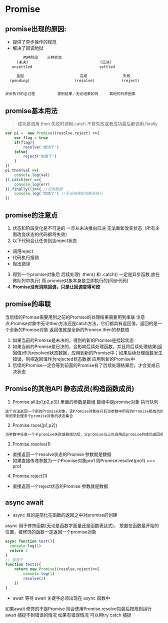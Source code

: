 # Promise  

## promise出现的原因:
- 提供了异步操作的规范 
- 解决了回调地狱
```js
        两种阶段    三种状态
     (未决)                                (已决)
   unsettled                              settled

     挂起                         完成                失败 
  (pending)                    (resolve)            (reject)  


异步执行的全过程          拿到结果，无论结果如何     其他的外界因素
```

## promise基本用法
> 成功是调用.then  失败时调用.catch  不管失败或者成功最后都调用.finally
```js
var p1 =  new Promise((resolve,reject) =>{
    var flag = true
    if(flag){
        resolve('成功了')
    }else{
        reject('失败了')
    }
})
p1.then(val =>{
    console.log(val)
}).catch(err =>{
    console.log(err)
}).finally(()=>{ //没有数据
    console.log('完成了') //无论结果如何都会执行
})
```

## promise的注意点

1. 状态和阶段变化是不可逆的  一旦从未决推向已决  无法重新改变状态（所有企图改变状态的代码都将失效）
2. 以下代码会让任务到达reject状态
- 调用reject
- 代码执行报错
- 抛出错误
3. 得到一个promise对象后  后续处理( .then() 和 .catch() 一定是异步函数,放在微队列中执行) 而 promise对象本身是立即执行的(同步代码)
4. **Promise没有消除回调，只是让回调变得可控**


## promise的串联
当后续的Promise需要用到之前的Promise的处理结果需要用到串联
注意点:Promise对象中无论then方法还是catch方法，它们都具有返回值，返回的是一个全新的Promise对象   返回值就是全新的Promise.then的参数值
1. 如果当前的Promise是未决的，得到的新的Promise是挂起状态
2. 如果当前的Promise是已决的，会影响后续处理函数，并且将后续处理结果(返回值)作为resolved状态数据，应用到新的Promise中；如果后续处理函数发生错误，则把返回值作为rejected状态数据 应用到新的Promise中
3. 后续的Promise一定会等到前面的Promise有了后续处理结果后，才会变成已决状态



## Promise的其他API 静态成员(构造函数成员)

1. Promise.all([p1,p2,p3]) 里面的参数是数组 数组中是promise对象 执行队列 
```js
这个方法返回一个新的Promise对象，该Promise对象在只有当参数中所有的Promise都成功的时候才会触发，一旦有任何一个失败则触发该promise的失败 这个新的promise对象在触发成功状态以后，会把一个包含参数中所有Promise返回值的数组作为成功回调的返回值，顺序跟参数中的保持一致，如果失败，会把第一个触发失败的promise对象的错误信息作为他的失败信息
常用来处理多个promise对象的状态集合
```

2. Promise.race([p1,p2])
```js
当参数中任意一个子promise失败或者成功后，父promise马上也会用此promise的成功返回值或失败详情作为参数调用父promise绑定相应的句柄，斌返回该promis对象
```

3. Promise.resolve(1)  
  - 直接返回一个resolve状态的Promise  参数就是数据
  - 如果直接传递参数为一个Promise对象pro1  则Promise.resolve(pro1) === pro1

4. Promise.reject(1)   
  - 直接返回一个reject状态的Promise 参数就是数据


## async await
- async 目的是简化在函数的返回之中对promise的创建

async 用于修饰函数(无论是函数字面量还是函数表达式)，
放置在函数最开始的位置，被修饰的函数一定返回一个promise对象
```js
async function test(){
  console.log(1)
  return 2
}
// 等效于
function test(){
    return new Promise((resolve,reject)=>{
        console.log(1)
        resolve(2)
    })
}
```
- await  等待
await 关键字必须出现在 async 函数中

如果await 修饰的不是Promise  则会使用Promise.resolve包装后按规则运行
await 捕捉不到错误的情况
如果有错误情况 可以用try catch 捕捉





